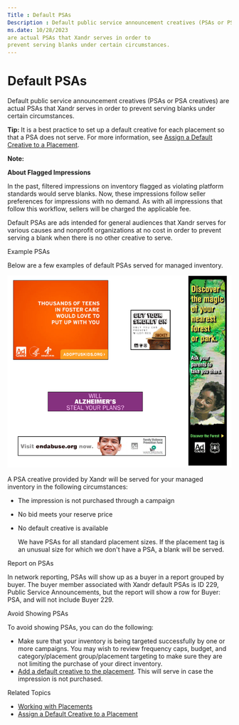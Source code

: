 ```yaml
---
Title : Default PSAs
Description : Default public service announcement creatives (PSAs or PSA creatives)
ms.date: 10/28/2023
are actual PSAs that Xandr serves in order to
prevent serving blanks under certain circumstances.
---
```



# Default PSAs



Default public service announcement creatives (PSAs or PSA creatives)
are actual PSAs that Xandr serves in order to
prevent serving blanks under certain circumstances.



<b>Tip:</b> It is a best practice to set up a
default creative for each placement so that a PSA does not serve. For
more information, see
<a href="assign-a-default-creative-to-a-placement.md"
class="xref">Assign a Default Creative to a Placement</a>.





<b>Note:</b>

**About Flagged Impressions**

In the past, filtered impressions on inventory flagged as violating
platform standards would serve blanks. Now, these impressions follow
seller preferences for impressions with no demand. As with all
impressions that follow this workflow, sellers will be charged the
applicable fee.



Default PSAs are ads intended for general audiences that
Xandr serves for various causes and nonprofit
organizations at no cost in order to prevent serving a blank when there
is no other creative to serve.

Example PSAs

Below are a few examples of default PSAs served for managed inventory.

![Default](media/default-psas.png)


A PSA creative provided by Xandr will be served
for your managed inventory in the following circumstances:

- The impression is not purchased through a campaign

- No bid meets your reserve price

- No default creative is available

  We have PSAs for all standard placement sizes. If the placement tag is
  an unusual size for which we don't have a PSA, a blank will be served.

Report on PSAs

In network reporting, PSAs will show up as a buyer in a report grouped
by buyer. The buyer member associated with Xandr
default PSAs is ID 229, Public Service Announcements, but the report
will show a row for Buyer: PSA, and will not include Buyer 229.

Avoid Showing PSAs

To avoid showing PSAs, you can do the following:

- Make sure that your inventory is being targeted successfully by one or
  more campaigns. You may wish to review frequency caps, budget, and
  category/placement group/placement targeting to make sure they are not
  limiting the purchase of your direct inventory.
- <a href="assign-a-default-creative-to-a-placement.md" class="xref">Add
  a default creative to the placement</a>. This will serve in case the
  impression is not purchased.

Related Topics

- <a href="working-with-placements.md" class="xref">Working with
  Placements</a>
- <a href="assign-a-default-creative-to-a-placement.md"
  class="xref">Assign a Default Creative to a Placement</a>




